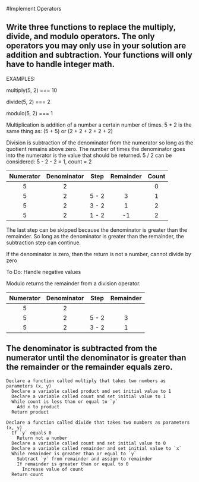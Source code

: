 #Implement Operators

Write three functions to replace the multiply, divide, and modulo operators. The only operators you may only use in your solution are addition and subtraction. Your functions will only have to handle integer math.
---------

EXAMPLES:

multiply(5, 2) === 10

divide(5, 2) === 2

modulo(5, 2) === 1


Multiplication is addition of a number a certain number of times. 
5 * 2 is the same thing as: (5 + 5) or (2 + 2 + 2 + 2 + 2)


Division is subtraction of the denominator from the numerator so long as the quotient remains above zero. The number of times the denominator goes into the numerator is the value that should be returned. 
5 / 2 can be considered: 5 - 2 - 2 = 1, count = 2

| Numerator   | Denominator  | Step       | Remainder  |  Count |
|:----------------:|:------------------:|:-----------:|:---------------:|:---------:|
|         5          |          2            |              |                     |    0       |
|         5          |          2            | 5 - 2      |    3               |    1       |
|         5          |          2            | 3 - 2      |    1               |    2       |
|         5          |          2            | 1 - 2      |    -1              |    2       |

The last step can be skipped because the denominator is greater than the remainder. So long as the denominator is greater than the remainder, the subtraction step can continue.

If the denominator is zero, then the return is not a number, cannot divide by zero

To Do: Handle negative values


Modulo returns the remainder from a division operator. 

| Numerator   | Denominator  | Step       | Remainder  |
|:----------------:|:------------------:|:-----------:|:---------------:|
|         5          |          2            |              |                     |
|         5          |          2            | 5 - 2      |    3               |
|         5          |          2            | 3 - 2      |    1               |

The denominator is subtracted from the numerator until the denominator is greater than the remainder or the remainder equals zero. 
---------------------

```
Declare a function called multiply that takes two numbers as parameters (x, y)
  Declare a variable called product and set initial value to 1
  Declare a variable called count and set initial value to 1
  While count is less than or equal to `y`
    Add x to product
  Return product
```

```
Declare a function called divide that takes two numbers as parameters (x, y)
  If `y` equals 0
    Return not a number
  Declare a variable called count and set initial value to 0
  Declare a variable called remainder and set initial value to `x`
  While remainder is greater than or equal to `y`
    Subtract `y` from remainder and assign to remainder
    If remainder is greater than or equal to 0
      Increase value of count
  Return count
```






